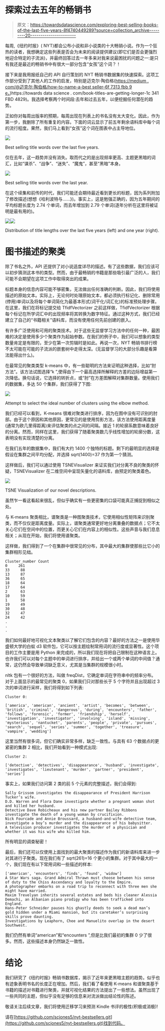 # 探索过去五年的畅销书

> 原文：<https://towardsdatascience.com/exploring-best-selling-books-of-the-last-five-years-8f4740449289?source=collection_archive---------20----------------------->

每周,《纽约时报》( NYT)都会公布小说和非小说类的十大畅销小说。作为一个狂热的读者，我想确定这些列表是否会为未来的阅读提供建议(即它们是否会更强烈地迎合特定的子流派)，并最终回答过去一年多来对我来说最困扰的问题之一:是只有我还是最近的畅销书中有很大一部分包含“女孩”这个词？！

接下来是我用报纸自己的 API 自行策划的 NYT 畅销书数据集的快速探索。这项工作部分受到了其他人的工作的启发，特别是迈克尔·陶伯格([https://medium . com/@迈克尔·陶伯格/how-to-name-a-best seller-6f 7313 fbb 9 e，](https://medium.com/@michaeltauberg/how-to-name-a-bestseller-6f7313fbb9e6))https://towards data science . com/book-titles-are-getting-longer-1c 341 FBD 4829)。我选择考察两个时间段:去年和过去五年，以便挖掘任何潜在的趋势。

正如你对每周出版率的预期，每周出现在列表上的书名没有太大变化。因此，作为第一步，我删除了所有重复的内容。下面的词云显示了前五年剩余语料库中每个词的流行程度。果然，我们马上看到“女孩”这个词在图表中占主导地位。

![](img/507d7377bce794dc25fe55e428fd8bb7.png)

Best selling title words over the last five years.

仅在去年，这一趋势并没有消失。取而代之的是出现频率更高、主题更黑暗的词汇，比如“谋杀”、“战争”、“迷失”、“魔鬼”，甚至“黑暗”本身。

![](img/1d9dab9459d296c2cc37c8f2c5ad8823.png)

Best selling title words over the last year.

在这个续集和前传的时代，我们可能还会期待最近看到更长的标题，因为系列附加了修改描述(想想《哈利波特与……》)。事实上，这是勉强正确的，因为五年期间的平均标题长度为 2.74 个单词，而去年增加到 2.79 个单词(逐年分析在这里将被证明是最有用的)。

![](img/43f0e4beebe4fd3461c7635c3624d987.png)![](img/40f673a517e4c6de42e7f1e044f02572.png)

Distribution of title lengths over the last five years (left) and one year (right).

# **图书描述的聚类**

除了书名之外，API 还提供了对小说适度详尽的描述。有了这些数据，我们应该可以初步猜测这本书的类型。然而，由于最畅销的书籍是那些吸引最广泛的人，我们可能不会期望在这项工作中取得突出的成果。

标题本身的信息内容可能不够密集，无法做出任何准确的判断。因此，我们将使用描述的原始文本。实际上，无论何时处理原始文本，都必须执行标记化、删除常用(停用)单词以及将每个单词简化为最基本形式(词干化/词汇化)的标准预处理步骤。在这里，我们在将标记提交给 TfidfVectorizer 之前这样做，TfidfVectorizer 根据每个标记在所学词汇中的出现频率将其转换为数字特征。通过这种方式，我们已经建立了自己的“书籍相关”语料库，而没有使用任何先前创建的嵌入。

有许多广泛使用和可用的聚类技术。对于这些无监督学习方法中的任何一种，最困难的决定是使用多少个聚类作为起始参数。在我们的例子中，我们可以想象的类型数量肯定是有限的，至少在第一次剪辑时是如此。再说一次，NYT 畅销书排行榜不太可能在可能的子流派的嵌套树中走得太深。(无监督学习的大部分乐趣是看算法能得出什么)。

在最常见的聚类类型 k-means 中，有一些聪明的方法来证明这种选择，比如“肘方法”。该方法试图选择“k ”,使得由下一个最高选择所解释的方差的边际增益第一次降低。换句话说，它选择的转折点，或“肘”在方差图解释对集群数量。使用我们的数据集，多达 50 个集群，我们获得了下图:

![](img/82ce766bc1b7070588aa864a2bff1f26.png)

Attempt to select the ideal number of clusters using the elbow method.

我们已经可以看到，K-means 很难对聚类进行排序，因为在图中没有可识别的肘部。由于这个原因和其他原因，更常见的是使用剪影方法，该方法使用距离度量(通常为欧几里得距离)来评估聚类的点之间的间隔。接近 1 的轮廓系数意味着良好的分离。然而，同样在这里，我们获得了随着聚类数几乎线性增加的轮廓分数，这表明没有实现清楚的分离。

在我们五年的数据集中，我们有大约 1400 个独特的标题。剩下的最明显的选择是假设在集群之间平均分配，并选择 sqrt(1400)=37 作为第一个猜测。

这样做后，我们可以通过使用 TSNEVisualizer 来证实我们对分离不良的聚类的怀疑，TSNEVisualizer 在二维空间中呈现矢量化的语料库，由预定的聚类着色。

![](img/02655622029f19907da30bd272984c74.png)

TSNE Visualization of our novel descriptions.

虽然乍一看这看起来很乱，但似乎确实有一些更密集的口袋可能真正捕捉到相似之处。

与 K-means 聚类相比，谱聚类是一种图聚类技术，它使用相似性矩阵来识别聚类，而不仅仅是距离度量。实际上，谱聚类通常更好地分离重叠的数据点；它不太关心它们在空间中的位置，而更关心它们在内容上的相似性。这些声音与我们息息相关；从现在开始，我们将使用谱聚类。

这样做，我们得到了一个在集群中很常见的分布，其中最大的集群使那些比它小的集群相形见绌。

```
Cluster_number Count
0     261
33     88
13     87
36     65
18     64
17     64
2      63
10     59
1      58
19     49
30     48
32     47
24     42
.
.
.
```

我们如何最好地可视化文本聚类以了解它们包含的内容？最好的方法之一是使用华盛顿大学的白蚁 d3 软件包，它可以按主题绘制常用词的流行度或显著性。这个项目的工作主要是用 Python 来完成的，所以我们现在将把自己限制在这种语言上。也许我们可以对每个主题中的单词进行排序，并给出一个或两个单词的中间值？通常，这仍然会导致单词缺乏意义，尤其是当集群的规模很小时。

nltk 包有一个很好的方法，叫做 freqDist，它确定单词在字符串中的频率分布。对于上面显示的最常见的聚类 0，如果我们只对那些长于 5 个字符并且出现超过 3 次的单词进行采样，我们将得到如下列表:

```
Cluster 0:

['america', 'american', 'ancient', 'artist', 'becomes', 'between', 'british', 'criminal', 'dangerous', 'during', 'encounters', 'father', 'follows', 'forensic', 'former', 'friendship', 'herself', 'investigation', 'investigator', 'involving', 'island', 'missing', 'mysterious', 'nantucket', 'parents', 'people', 'private', 'pursues', 'search', 'sequel', 'series', 'summer', 'together', 'treasure', 'vampire', 'wedding']
```

这里当然有很多词，但它们确实非常多样，缺乏一致性。与具有 63 个数据点的更紧密的集群 2 相比，我们开始看到一种模式出现:

```
Cluster 2:

['detective', 'detectives', 'disappearance', 'husband', 'investigate', 'investigates', 'lieutenant', 'murder', 'partner', 'president', 'series']
```

事实上，如果我们访问第 2 类的前 5 个元素的完整描述，我们会得到:

```
Sally Grissom investigates the disappearance of President Harrison Tucker’s wife.
D.D. Warren and Flora Dane investigate whether a pregnant woman shot and killed her husband.
Detective Dave Robicheaux and his new partner Bailey Ribbons investigate the death of a young woman by crucifixion.
Nick Fourcade and Annie Broussard, a husband-and-wife detective team, investigate a boy’s murder and the disappearance of his babysitter.
A television producer investigates the murder of a physician and whether it was his wife who killed him.
```

所有明显的调查秘密！

最后，我们还可以仅使用上面找到的最大聚类的描述作为我们的新语料库来进一步对其进行子聚类。现在我们有了 sqrt(261)=16 个更小的集群。对于其中最大的一个，我们现在有以下常用词和一些描述的样本:

```
['american', 'encounters', 'finds', 'found', 'widow']
A Star Wars saga. Grand Admiral Thrawn must choose between his sense of duty to the Chiss Ascendancy and loyalty to the Empire.
A photographer embarks on a road trip to reconnect with three men she might have married.
Maxim Trevelyan inherits several estates and beds his cleaner Alessia Demachi, an Albanian piano prodigy who has been trafficked into England.
Hans-Peter Schneider pauses his ghastly deeds to seek a dead man’s gold hidden under a Miami mansion, but its caretaker’s surprising skills prove daunting.
Investigations by Leaphorn, Chee and Manuelito overlap in the desert Southwest.
```

我们仍然有单词“american”和“encounters ”,但是比我们最初的集群 0 少了很多。然而，这些描述本身仍然缺乏一致性。

# **结论**

我们研究了《纽约时报》畅销书数据库，揭示了近年来更黑暗主题的趋势。似乎也有迹象表明书名的长度正在增加。然后，我们看了看使用 K-means 和谱聚类基于书籍的描述对书籍进行聚类，并就可视化结果的方法提出了一些想法。虽然出现了一些共同的主题，但似乎没有足够的信息来对流派做出结论性的陈述。

敬请关注后续文章，我们将使用迁移学习来预测 Kindle 书评的极性(积极或消极)!

请在[https://github.com/scjones5/nyt-bestsellers.git](https://github.com/scjones5/nyt-bestsellers.git)找到代码。